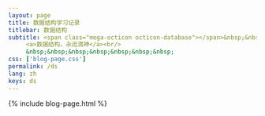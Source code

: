 ```yaml
---
layout: page
title: 数据结构学习记录
titlebar: 数据结构
subtitle: <span class="mega-octicon octicon-database"></span>&nbsp;&nbsp;
     <a>数据结构，永远滴神</a><br/>
     &nbsp;&nbsp;&nbsp;&nbsp;&nbsp;&nbsp;&nbsp; 
css: ['blog-page.css']
permalink: /ds
lang: zh
keys: ds
---
```

{% include blog-page.html %}